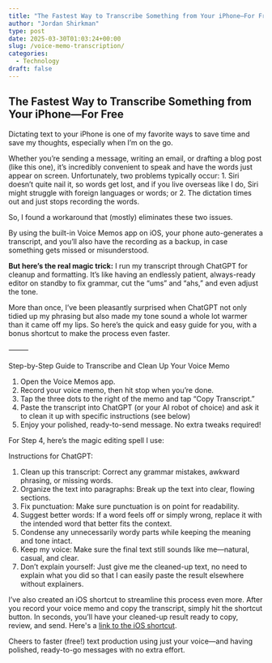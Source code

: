 ```yaml
---
title: "The Fastest Way to Transcribe Something from Your iPhone—For Free"
author: "Jordan Shirkman"
type: post
date: 2025-03-30T01:03:24+00:00
slug: /voice-memo-transcription/
categories:
  - Technology
draft: false
---
```


## The Fastest Way to Transcribe Something from Your iPhone—For Free

Dictating text to your iPhone is one of my favorite ways to save time and save my thoughts, especially when I’m on the go.  

Whether you’re sending a message, writing an email, or drafting a blog post (like this one), it’s incredibly convenient to speak and have the words just appear on screen. Unfortunately, two problems typically occur: 1. Siri doesn’t quite nail it, so words get lost, and if you live overseas like I do, Siri might struggle with foreign languages or words; or 2. The dictation times out and just stops recording the words. 

So, I found a workaround that (mostly) eliminates these two issues. 

By using the built-in Voice Memos app on iOS, your phone auto-generates a transcript, and you’ll also have the recording as a backup, in case something gets missed or misunderstood. 

**But here’s the real magic trick:** I run my transcript through ChatGPT for cleanup and formatting. It’s like having an endlessly patient, always-ready editor on standby to fix grammar, cut the “ums” and “ahs,” and even adjust the tone.

More than once, I’ve been pleasantly surprised when ChatGPT not only tidied up my phrasing but also made my tone sound a whole lot warmer than it came off my lips. So here’s the quick and easy guide for you, with a bonus shortcut to make the process even faster.

⸻

Step-by-Step Guide to Transcribe and Clean Up Your Voice Memo
1.	Open the Voice Memos app.
2.	Record your voice memo, then hit stop when you’re done.
3.	Tap the three dots to the right of the memo and tap “Copy Transcript.”
4.	Paste the transcript into ChatGPT (or your AI robot of choice) and ask it to clean it up with specific instructions (see below)
5.	Enjoy your polished, ready-to-send message. No extra tweaks required!

For Step 4, here’s the magic editing spell I use:

Instructions for ChatGPT:
1.	Clean up this transcript: Correct any grammar mistakes, awkward phrasing, or missing words.
2.	Organize the text into paragraphs: Break up the text into clear, flowing sections.
3.	Fix punctuation: Make sure punctuation is on point for readability.
4.	Suggest better words: If a word feels off or simply wrong, replace it with the intended word that better fits the context.
5.	Condense any unnecessarily wordy parts while keeping the meaning and tone intact.
6.	Keep my voice: Make sure the final text still sounds like me—natural, casual, and clear.
7.	Don’t explain yourself: Just give me the cleaned-up text, no need to explain what you did so that I can easily paste the result elsewhere without explainers. 

I’ve also created an iOS shortcut to streamline this process even more. After you record your voice memo and copy the transcript, simply hit the shortcut button. In seconds, you’ll have your cleaned-up result ready to copy, review, and send. Here's a [link to the iOS shortcut](https://www.icloud.com/shortcuts/3f92bc5866854259b348a17c8a124c6c).

Cheers to faster (free!) text production using just your voice—and having polished, ready-to-go messages with no extra effort.